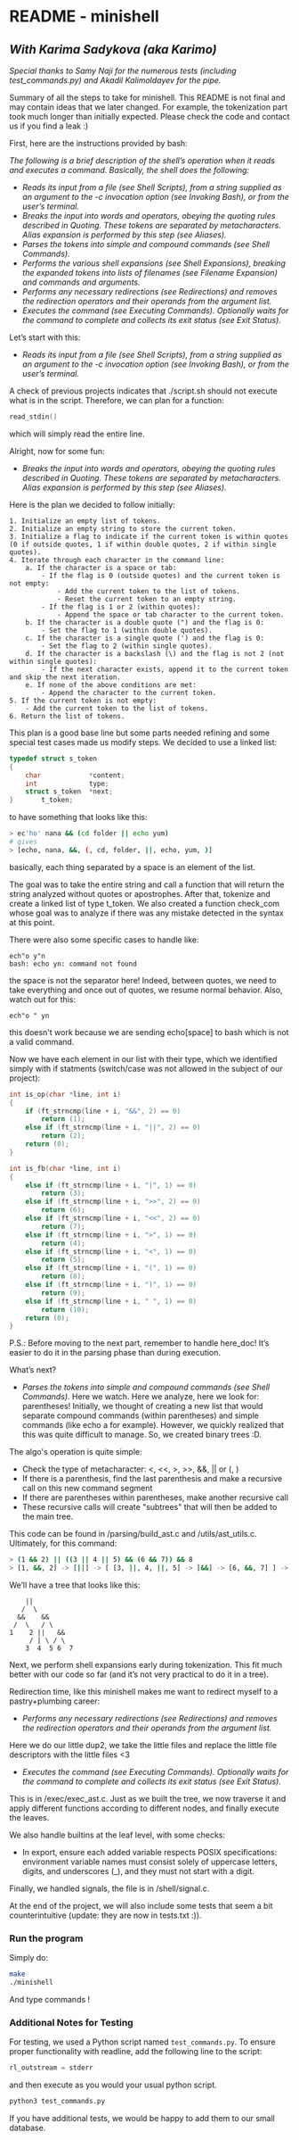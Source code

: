 # README - minishell
## _With Karima Sadykova (aka Karimo)_

_Special thanks to Samy Naji for the numerous tests (including test_commands.py) and Akadil Kalimoldayev for the pipe._

Summary of all the steps to take for minishell. This README is not final and may contain ideas that we later changed. For example, the tokenization part took much longer than initially expected. Please check the code and contact us if you find a leak :)

First, here are the instructions provided by bash:

_The following is a brief description of the shell’s operation when it reads and executes a command. Basically, the shell does the following:_
- _Reads its input from a file (see Shell Scripts), from a string supplied as an argument to the -c invocation option (see Invoking Bash), or from the user’s terminal._
- _Breaks the input into words and operators, obeying the quoting rules described in Quoting. These tokens are separated by metacharacters. Alias expansion is performed by this step (see Aliases)._
- _Parses the tokens into simple and compound commands (see Shell Commands)._
- _Performs the various shell expansions (see Shell Expansions), breaking the expanded tokens into lists of filenames (see Filename Expansion) and commands and arguments._
- _Performs any necessary redirections (see Redirections) and removes the redirection operators and their operands from the argument list._
- _Executes the command (see Executing Commands). Optionally waits for the command to complete and collects its exit status (see Exit Status)._

Let’s start with this:

- _Reads its input from a file (see Shell Scripts), from a string supplied as an argument to the -c invocation option (see Invoking Bash), or from the user’s terminal._

A check of previous projects indicates that ./script.sh should not execute what is in the script. Therefore, we can plan for a function:
```c
read_stdin()
```
which will simply read the entire line.

Alright, now for some fun:
- _Breaks the input into words and operators, obeying the quoting rules described in Quoting. These tokens are separated by metacharacters. Alias expansion is performed by this step (see Aliases)._

Here is the plan we decided to follow initially:
```
1. Initialize an empty list of tokens.
2. Initialize an empty string to store the current token.
3. Initialize a flag to indicate if the current token is within quotes (0 if outside quotes, 1 if within double quotes, 2 if within single quotes).
4. Iterate through each character in the command line:
    a. If the character is a space or tab:
        - If the flag is 0 (outside quotes) and the current token is not empty:
            - Add the current token to the list of tokens.
            - Reset the current token to an empty string.
        - If the flag is 1 or 2 (within quotes):
            - Append the space or tab character to the current token.
    b. If the character is a double quote (") and the flag is 0:
        - Set the flag to 1 (within double quotes).
    c. If the character is a single quote (') and the flag is 0:
        - Set the flag to 2 (within single quotes).
    d. If the character is a backslash (\) and the flag is not 2 (not within single quotes):
        - If the next character exists, append it to the current token and skip the next iteration.
    e. If none of the above conditions are met:
        - Append the character to the current token.
5. If the current token is not empty:
    - Add the current token to the list of tokens.
6. Return the list of tokens.
```
This plan is a good base line but some parts needed refining and some special test cases made us modify steps.
We decided to use a linked list:
```c
typedef struct s_token
{
    char            *content;
    int             type;
    struct s_token  *next;
}       t_token;
```
to have something that looks like this:
```sh
> ec'ho' nana && (cd folder || echo yum)
# gives
> [echo, nana, &&, (, cd, folder, ||, echo, yum, )]
```
basically, each thing separated by a space is an element of the list.

The goal was to take the entire string and call a function that will return the string analyzed without quotes or apostrophes.
After that, tokenize and create a linked list of type t_token.
We also created a function check_com whose goal was to analyze if there was any mistake detected in the syntax at this point.

There were also some specific cases to handle like:
```
ech"o y"n
bash: echo yn: command not found
```
the space is not the separator here! Indeed, between quotes, we need to take everything and once out of quotes, we resume normal behavior. Also, watch out for this:
```
ech"o " yn
```
this doesn't work because we are sending echo[space] to bash which is not a valid command.

Now we have each element in our list with their type, which we identified simply with if statments (switch/case was not allowed in the subject of our project):
```c
int is_op(char *line, int i)
{
    if (ft_strncmp(line + i, "&&", 2) == 0)
        return (1);
    else if (ft_strncmp(line + i, "||", 2) == 0)
        return (2);
    return (0);
}

int is_fb(char *line, int i)
{
    else if (ft_strncmp(line + i, "|", 1) == 0)
        return (3);
    else if (ft_strncmp(line + i, ">>", 2) == 0)
        return (6);
    else if (ft_strncmp(line + i, "<<", 2) == 0)
        return (7);
    else if (ft_strncmp(line + i, ">", 1) == 0)
        return (4);
    else if (ft_strncmp(line + i, "<", 1) == 0)
        return (5);
    else if (ft_strncmp(line + i, "(", 1) == 0)
        return (8);
    else if (ft_strncmp(line + i, ")", 1) == 0)
        return (9);
    else if (ft_strncmp(line + i, " ", 1) == 0)
        return (10);
    return (0);
}
```

P.S.: Before moving to the next part, remember to handle here_doc! It’s easier to do it in the parsing phase than during execution.

What’s next?

- _Parses the tokens into simple and compound commands (see Shell Commands)._
Here we watch. Here we analyze, here we look for: parentheses! Initially, we thought of creating a new list that would separate compound commands (within parentheses) and simple commands (like echo a for example). However, we quickly realized that this was quite difficult to manage. So, we created binary trees :D.

The algo's operation is quite simple:
- Check the type of metacharacter: <, <<, >, >>, &&, || or (, )
- If there is a parenthesis, find the last parenthesis and make a recursive call on this new command segment
- If there are parentheses within parentheses, make another recursive call
- These recursive calls will create "subtrees" that will then be added to the main tree.

This code can be found in /parsing/build_ast.c and /utils/ast_utils.c. Ultimately, for this command:
```sh
> (1 && 2) || ((3 || 4 || 5) && (6 && 7)) && 8
> [1, &&, 2] -> [||] -> [ [3, ||, 4, ||, 5] -> [&&] -> [6, &&, 7] ] -> [&&] -> [8]
```
We’ll have a tree that looks like this:
```
    ||
   /  \
  &&    &&
 /  \   / \
1    2 ||   &&
     / | \ / \
    3  4  5 6  7
```

Next, we perform shell expansions early during tokenization. This fit much better with our code so far (and it’s not very practical to do it in a tree).

Redirection time, like this minishell makes me want to redirect myself to a pastry+plumbing career:
- _Performs any necessary redirections (see Redirections) and removes the redirection operators and their operands from the argument list._

Here we do our little dup2, we take the little files and replace the little file descriptors with the little files <3

- _Executes the command (see Executing Commands). Optionally waits for the command to complete and collects its exit status (see Exit Status)._ 

This is in /exec/exec_ast.c. Just as we built the tree, we now traverse it and apply different functions according to different nodes, and finally execute the leaves.

We also handle builtins at the leaf level, with some checks:
- In export, ensure each added variable respects POSIX specifications:
environment variable names must consist solely of uppercase letters, digits, and underscores (_), and they must not start with a digit.

Finally, we handled signals, the file is in /shell/signal.c.

At the end of the project, we will also include some tests that seem a bit counterintuitive (update: they are now in tests.txt :)).

### Run the program

Simply do:
```bash
make
./minishell
```
And type commands !

### Additional Notes for Testing
For testing, we used a Python script named `test_commands.py`. To ensure proper functionality with readline, add the following line to the script:
```python
rl_outstream = stderr
```
and then execute as you would your usual python script.
```python
python3 test_commands.py
```
If you have additional tests, we would be happy to add them to our small database.
	
